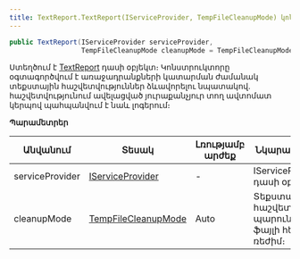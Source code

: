 ```yaml
---
title: TextReport.TextReport(IServiceProvider, TempFileCleanupMode) կոնստրուկտոր
---
```


```c#
public TextReport(IServiceProvider serviceProvider, 
                  TempFileCleanupMode cleanupMode = TempFileCleanupMode.Auto)
```

Ստեղծում է [TextReport](../TextReport.md) դասի օբյեկտ։ Կոնստրուկտորը օգտագործվում է առաջադրանքների կատարման ժամանակ տեքստային հաշվետվություններ ձևավորելու նպատակով․ հաշվետվությունում ավելացված յուրաքանչյուր տող ավտոմատ կերպով պահպանվում է նաև լոգերում։

**Պարամետրեր**

| Անվանում | Տեսակ | Լռությամբ արժեք | Նկարագրություն |
|----------|-------|-----------------|----------------|
| serviceProvider | [IServiceProvider](https://learn.microsoft.com/en-us/dotnet/api/system.iserviceprovider) | - | IServiceProvider դասի օբյեկտ։ |
| cleanupMode | [TempFileCleanupMode](../TempFileCleanupMode.md) | Auto | Տեքստային հաշվետվությունը պարունակող ֆայլի հեռացման ռեժիմ։ |